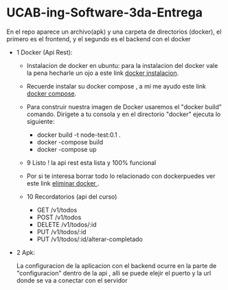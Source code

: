 # UCAB-ing-Software-3da-Entrega

 En el repo aparece un archivo(apk) y una carpeta de directorios (docker), el primero es el frontend, y el segundo es el backend con el docker 
 
* 1 Docker (Api Rest):
  
  * Instalacion de docker en ubuntu: para la instalacion del docker vale la pena hecharle un ojo a este link [docker instalacion](https://www.digitalocean.com/community/tutorials/como-instalar-y-usar-docker-en-ubuntu-16-04-es "docker instalacion").

  * Recuerde instalar su docker compose , a mi me ayudo este link [docker compose](https://docs.docker.com/compose/install/#install-compose "docker compose").

  * Para construir nuestra imagen de Docker usaremos el "docker build" comando. Dirígete a tu consola y en el directorio "docker" ejecuta lo siguiente:

	* docker build -t node-test:0.1 .
	* docker -compose build
	* docker -compose up

  * 9 Listo ! la api rest esta lista y 100% funcional 

  * Por si te interesa borrar todo lo relacionado con dockerpuedes ver este link [eliminar docker ](http://tips.tutorialhorizon.com/2016/07/30/how-to-completely-uninstall-docker-from-ubuntu/ "eliminar docker").
  
  * 10 Recordatorios (api del curso)
  
    * GET /v1/todos
    * POST /v1/todos
    * DELETE /v1/todos/:id
    * PUT /v1/todos/:id
    * PUT /v1/todos/:id/alterar-completado
   

* 2 Apk: 
	
	La configuracion de la aplicacion con el backend ocurre en la parte de "configuracion" dentro de la api , alli se puede elejir el puerto y la url donde se va a conectar con el servidor
  
